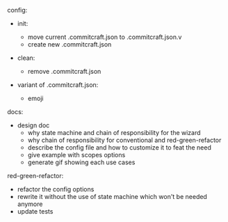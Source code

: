 config:

- init:

  - move current .commitcraft.json to .commitcraft.json.v
  - create new .commitcraft.json

- clean:

  - remove .commitcraft.json

- variant of .commitcraft.json:
  - emoji

docs:

- design doc
  - why state machine and chain of responsibility for the wizard
  - why chain of responsibility for conventional and red-green-refactor
  - describe the config file and how to customize it to feat the need
  - give example with scopes options
  - generate gif showing each use cases

red-green-refactor:

- refactor the config options
- rewrite it without the use of state machine which won't be needed anymore
- update tests
